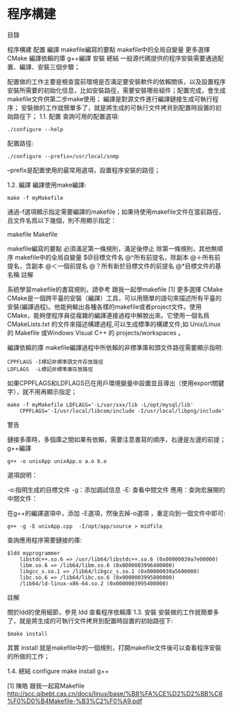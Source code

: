 # 程序構建
目錄

程序構建
配置
編譯
makefile編寫的要點
makefile中的全局自變量
更多選擇 CMake
編譯依賴的庫
g++編譯
安裝
總結
一般源代碼提供的程序安裝需要通過配置、編譯、安裝三個步驟；

配置做的工作主要是檢查當前環境是否滿足要安裝軟件的依賴關係，以及設置程序安裝所需要的初始化信息，比如安裝路徑，需要安裝哪些組件；配置完成，會生成makefile文件供第二步make使用；
編譯是對源文件進行編譯鏈接生成可執行程序；
安裝做的工作就簡單多了，就是將生成的可執行文件拷貝到配置時設置的初始路徑下；
1.1. 配置
查詢可用的配置選項:

```
./configure --help
```

配置路徑:

```
./configure --prefix=/usr/local/snmp
```

–prefix是配置使用的最常用選項，設置程序安裝的路徑；

1.2. 編譯
編譯使用make編譯:

```
make -f myMakefile
```

通過-f選項顯示指定需要編譯的makefile；如果待使用makefile文件在當前路徑，且文件名爲以下幾個，則不用顯示指定：

makefile Makefile

makefile編寫的要點
必須滿足第一條規則，滿足後停止
除第一條規則，其他無順序
makefile中的全局自變量
$@目標文件名
@^所有前提名，除副本
@＋所有前提名，含副本
@＜一個前提名
@？所有新於目標文件的前提名
@*目標文件的基名稱
註解

系統學習makefile的書寫規則，請參考 跟我一起學makefile [1]
更多選擇 CMake
CMake是一個跨平臺的安裝（編譯）工具，可以用簡單的語句來描述所有平臺的安裝(編譯過程)。他能夠輸出各種各樣的makefile或者project文件。使用CMake，能夠使程序員從複雜的編譯連接過程中解脫出來。它使用一個名爲 CMakeLists.txt 的文件來描述構建過程,可以生成標準的構建文件,如 Unix/Linux 的 Makefile 或Windows Visual C++ 的 projects/workspaces 。

編譯依賴的庫
makefile編譯過程中所依賴的非標準庫和頭文件路徑需要顯示指明:

```
CPPFLAGS -I標記非標準頭文件存放路徑
LDFLAGS  -L標記非標準庫存放路徑
```

如果CPPFLAGS和LDFLAGS已在用戶環境變量中設置並且導出（使用export關鍵字），就不用再顯示指定；

```
make -f myMakefile LDFLAGS='-L/var/xxx/lib -L/opt/mysql/lib'
    CPPFLAGS='-I/usr/local/libcom/include -I/usr/local/libpng/include'
```

警告

鏈接多庫時，多個庫之間如果有依賴，需要注意書寫的順序，右邊是左邊的前提；
g++編譯
```
g++ -o unixApp unixApp.o a.o b.o
```

選項說明：

-o:指明生成的目標文件
-g：添加調試信息
-E: 查看中間文件
應用：查詢宏展開的中間文件：

在g++的編譯選項中，添加 -E選項，然後去掉-o選項 ，重定向到一個文件中即可:

```
g++ -g -E unixApp.cpp  -I/opt/app/source > midfile
```

查詢應用程序需要鏈接的庫:

```
$ldd myprogrammer
    libstdc++.so.6 => /usr/lib64/libstdc++.so.6 (0x00000039a7e00000)
    libm.so.6 => /lib64/libm.so.6 (0x0000003996400000)
    libgcc_s.so.1 => /lib64/libgcc_s.so.1 (0x00000039a5600000)
    libc.so.6 => /lib64/libc.so.6 (0x0000003995800000)
    /lib64/ld-linux-x86-64.so.2 (0x0000003995400000)
```

註解

關於ldd的使用細節，參見 ldd 查看程序依賴庫
1.3. 安裝
安裝做的工作就簡單多了，就是將生成的可執行文件拷貝到配置時設置的初始路徑下:

```
$make install
```

其實 install 就是makefile中的一個規則，打開makefile文件後可以查看程序安裝的所做的工作；

1.4. 總結
configure make install g++

[1]	陳皓 跟我一起寫Makefile http://scc.qibebt.cas.cn/docs/linux/base/%B8%FA%CE%D2%D2%BB%C6%F0%D0%B4Makefile-%B3%C2%F0%A9.pdf
